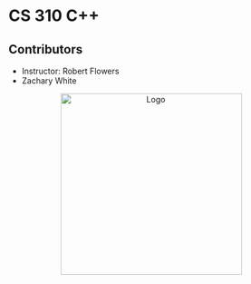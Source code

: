 # CS 310 C++

## Contributors
- Instructor: Robert Flowers
- Zachary White


<div align="center">
  <img src="https://images-wixmp-ed30a86b8c4ca887773594c2.wixmp.com/i/ee104d0a-c4c0-44f5-a826-8c796cc08c49/dai1kl1-4c9c3769-f747-45bf-9c72-8c0193586c82.png" alt="Logo" width="320" />
</div>
